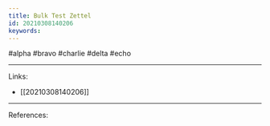 ```yaml
---
title: Bulk Test Zettel
id: 20210308140206
keywords:
---
```

#alpha #bravo #charlie #delta #echo

---
Links:

- [[20210308140206]]

---
References:
